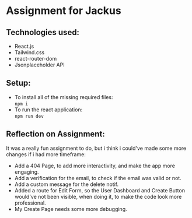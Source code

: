 # Assignment for Jackus

## Technologies used:

- React.js
- Tailwind.css
- react-router-dom
- Jsonplaceholder API

## Setup:

- To install all of the missing required files: \
  `npm i`
- To run the react application: \
  `npm run dev`

## Reflection on Assignment:

It was a really fun assignment to do, but i think i could've made some more changes if i had more timeframe:

- Add a 404 Page, to add more interactivity, and make the app more engaging.
- Add a verification for the email, to check if the email was valid or not.
- Add a custom message for the delete notif.
- Added a route for Edit Form, so the User Dashboard and Create Button would've not been visible, when doing it, to make the code look more professional.
- My Create Page needs some more debugging.
